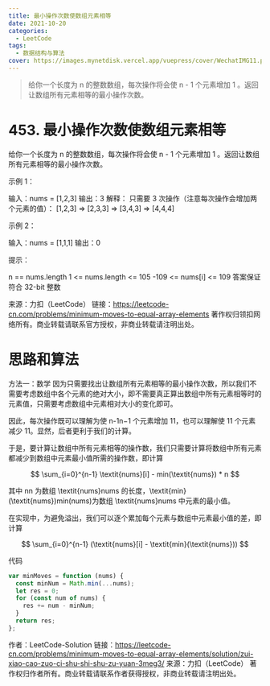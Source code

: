 ```yaml
---
title: 最小操作次数使数组元素相等
date: 2021-10-20
categories:
  - LeetCode
tags:
  - 数据结构与算法
cover: https://images.mynetdisk.vercel.app/vuepress/cover/WechatIMG11.png
---
```


> 给你一个长度为 n 的整数数组，每次操作将会使 n - 1 个元素增加 1 。返回让数组所有元素相等的最小操作次数。

<!-- more -->

# 453. 最小操作次数使数组元素相等

给你一个长度为 n 的整数数组，每次操作将会使 n - 1 个元素增加 1 。返回让数组所有元素相等的最小操作次数。

示例 1：

输入：nums = [1,2,3]
输出：3
解释：
只需要 3 次操作（注意每次操作会增加两个元素的值）：
[1,2,3] => [2,3,3] => [3,4,3] => [4,4,4]

示例 2：

输入：nums = [1,1,1]
输出：0

提示：

n == nums.length
1 <= nums.length <= 105
-109 <= nums[i] <= 109
答案保证符合 32-bit 整数

来源：力扣（LeetCode）
链接：https://leetcode-cn.com/problems/minimum-moves-to-equal-array-elements
著作权归领扣网络所有。商业转载请联系官方授权，非商业转载请注明出处。

# 思路和算法

方法一：数学
因为只需要找出让数组所有元素相等的最小操作次数，所以我们不需要考虑数组中各个元素的绝对大小，即不需要真正算出数组中所有元素相等时的元素值，只需要考虑数组中元素相对大小的变化即可。

因此，每次操作既可以理解为使 n-1n−1 个元素增加 11，也可以理解使 11 个元素减少 11。显然，后者更利于我们的计算。

于是，要计算让数组中所有元素相等的操作数，我们只需要计算将数组中所有元素都减少到数组中元素最小值所需的操作数，即计算

$$
\sum_{i=0}^{n-1} \textit{nums}[i] - min(\textit{nums}) * n
$$

其中 nn 为数组 \textit{nums}nums 的长度，\textit{min}(\textit{nums})min(nums)为数组 \textit{nums}nums 中元素的最小值。

在实现中，为避免溢出，我们可以逐个累加每个元素与数组中元素最小值的差，即计算

$$
\sum_{i=0}^{n-1} (\textit{nums}[i] - \textit{min}(\textit{nums}))
$$

代码

```js
var minMoves = function (nums) {
  const minNum = Math.min(...nums);
  let res = 0;
  for (const num of nums) {
    res += num - minNum;
  }
  return res;
};
```

作者：LeetCode-Solution
链接：https://leetcode-cn.com/problems/minimum-moves-to-equal-array-elements/solution/zui-xiao-cao-zuo-ci-shu-shi-shu-zu-yuan-3meg3/
来源：力扣（LeetCode）
著作权归作者所有。商业转载请联系作者获得授权，非商业转载请注明出处。
